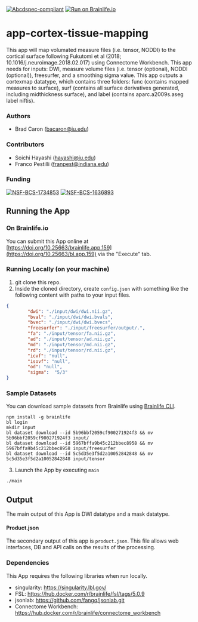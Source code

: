 [![Abcdspec-compliant](https://img.shields.io/badge/ABCD_Spec-v1.1-green.svg)](https://github.com/brain-life/abcd-spec)
[![Run on Brainlife.io](https://img.shields.io/badge/Brainlife-brainlife.app.159-blue.svg)](https://doi.org/10.25663/brainlife.app.159)

# app-cortex-tissue-mapping
This app will map volumated measure files (i.e. tensor, NODDI) to the cortical surface following Fukutomi et al (2018; 10.1016/j.neuroimage.2018.02.017) using Connectome Workbench. This app needs for inputs: DWI, measure volume files (i.e. tensor (optional), NODDI (optional)), freesurfer, and a smoothing sigma value. This app outputs a cortexmap datatype, which contains three folders: func (contains mapped measures to surface), surf (contains all surface derivatives generated, including midthickness surface), and label (contains aparc.a2009s.aseg label niftis). 

### Authors
- Brad Caron (bacaron@iu.edu)

### Contributors
- Soichi Hayashi (hayashi@iu.edu)
- Franco Pestilli (franpest@indiana.edu)

### Funding
[![NSF-BCS-1734853](https://img.shields.io/badge/NSF_BCS-1734853-blue.svg)](https://nsf.gov/awardsearch/showAward?AWD_ID=1734853)
[![NSF-BCS-1636893](https://img.shields.io/badge/NSF_BCS-1636893-blue.svg)](https://nsf.gov/awardsearch/showAward?AWD_ID=1636893)

## Running the App 

### On Brainlife.io

You can submit this App online at [https://doi.org/10.25663/brainlife.app.159](https://doi.org/10.25663/bl.app.159) via the "Execute" tab.

### Running Locally (on your machine)

1. git clone this repo.
2. Inside the cloned directory, create `config.json` with something like the following content with paths to your input files.

```json
{
        "dwi": "./input/dwi/dwi.nii.gz",
        "bval": "./input/dwi/dwi.bvals",
        "bvec": "./input/dwi/dwi.bvecs",
        "freesurfer": "./input/freesurfer/output/.",
        "fa": "./input/tensor/fa.nii.gz",
        "ad": "./input/tensor/ad.nii.gz",
        "md": "./input/tensor/md.nii.gz",
        "rd": "./input/tensor/rd.nii.gz",
        "icvf": "null",
        "isovf": "null",
        "od": "null",
        "sigma":  "5/3"
}
```

### Sample Datasets

You can download sample datasets from Brainlife using [Brainlife CLI](https://github.com/brain-life/cli).

```
npm install -g brainlife
bl login
mkdir input
bl dataset download --id 5b96bbf2059cf900271924f3 && mv 5b96bbf2059cf900271924f3 input/
bl dataset download --id 5967bffa9b45c212bbec8958 && mv 5967bffa9b45c212bbec8958 input/freesurfer
bl dataset download --id 5c5d35e3f5d2a10052842848 && mv 5c5d35e3f5d2a10052842848 input/tensor

```


3. Launch the App by executing `main`

```bash
./main
```

## Output

The main output of this App is DWI datatype and a mask datatype.

#### Product.json
The secondary output of this app is `product.json`. This file allows web interfaces, DB and API calls on the results of the processing. 

### Dependencies

This App requires the following libraries when run locally.

  - singularity: https://singularity.lbl.gov/
  - FSL: https://hub.docker.com/r/brainlife/fsl/tags/5.0.9
  - jsonlab: https://github.com/fangq/jsonlab.git
  - Connectome Workbench: https://hub.docker.com/r/brainlife/connectome_workbench
